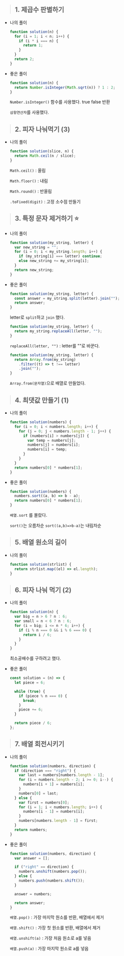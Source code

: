 > ## 1. 제곱수 판별하기

- 나의 풀이

  ```javascript
  function solution(n) {
    for (i = 1; i < n; i++) {
      if (i * i === n) {
        return 1;
      }
    }
    return 2;
  }
  ```

- 좋은 풀이

  ```javascript
  function solution(n) {
    return Number.isInteger(Math.sqrt(n)) ? 1 : 2;
  }
  ```

  `Number.isInteger()` 함수를 사용했다. true false 반환

  `삼항연산자`를 사용했다.

> ## 2. 피자 나눠먹기 (3)

- 나의 풀이

  ```javascript
  function solution(slice, n) {
    return Math.ceil(n / slice);
  }
  ```

  `Math.ceil()` : 올림

  `Math.floor()` : 내림

  `Math.round()` : 반올림

  `.toFixed(digit)` : 고정 소수점 만들기

> ## 3. 특정 문자 제거하기 ⭐

- 나의 풀이

  ```javascript
  function solution(my_string, letter) {
    var new_string = "";
    for (i = 0; i < my_string.length; i++) {
      if (my_string[i] === letter) continue;
      else new_string += my_string[i];
    }
    return new_string;
  }
  ```

- 좋은 풀이

  ```javascript
  function solution(my_string, letter) {
    const answer = my_string.split(letter).join("");
    return answer;
  }
  ```

  letter로 `split`하고 `join` 했다.

  ```javascript
  function solution(my_string, letter) {
    return my_string.replaceAll(letter, "");
  }
  ```

  `replaceAll(letter, "")` : letter를 ""로 바꾼다.

  ```javascript
  function solution(my_string, letter) {
    return Array.from(my_string)
      .filter((t) => t !== letter)
      .join("");
  }
  ```

  `Array.from(문자열)`으로 배열로 만들었다.

> ## 4. 최댓값 만들기 (1)

- 나의 풀이

  ```javascript
  function solution(numbers) {
    for (i = 0; i < numbers.length; i++) {
      for (j = 0; j < numbers.length - 1; j++) {
        if (numbers[i] > numbers[j]) {
          var temp = numbers[j];
          numbers[j] = numbers[i];
          numbers[i] = temp;
        }
      }
    }
    return numbers[0] * numbers[1];
  }
  ```

- 좋은 풀이

  ```javascript
  function solution(numbers) {
    numbers.sort((a, b) => b - a);
    return numbers[0] * numbers[1];
  }
  ```

  `배열.sort` 를 몰랐다.

  `sort()`는 오름차순
  `sort((a,b)=>b-a)`는 내림차순

> ## 5. 배열 원소의 길이

- 나의 풀이

  ```javascript
  function solution(strlist) {
    return strlist.map((el) => el.length);
  }
  ```

> ## 6. 피자 나눠 먹기 (2)

- 나의 풀이

  ```javascript
  function solution(n) {
    var big = n > 6 ? n : 6;
    var small = n < 6 ? n : 6;
    for (i = big; i <= n * 6; i++) {
      if (i % n === 0 && i % 6 === 0) {
        return i / 6;
      }
    }
  }
  ```

  최소공배수를 구하려고 했다.

- 좋은 풀이

  ```javascript
  const solution = (n) => {
    let piece = 6;

    while (true) {
      if (piece % n === 0) {
        break;
      }
      piece += 6;
    }

    return piece / 6;
  };
  ```

> ## 7. 배열 회전시키기

- 나의 풀이

  ```javascript
  function solution(numbers, direction) {
    if (direction === "right") {
      var last = numbers[numbers.length - 1];
      for (i = numbers.length - 2; i >= 0; i--) {
        numbers[i + 1] = numbers[i];
      }
      numbers[0] = last;
    } else {
      var first = numbers[0];
      for (i = 1; i < numbers.length; i++) {
        numbers[i - 1] = numbers[i];
      }
      numbers[numbers.length - 1] = first;
    }
    return numbers;
  }
  ```

- 좋은 풀이

  ```javascript
  function solution(numbers, direction) {
    var answer = [];

    if ("right" == direction) {
      numbers.unshift(numbers.pop());
    } else {
      numbers.push(numbers.shift());
    }

    answer = numbers;

    return answer;
  }
  ```

  `배열.pop()` : 가장 마지막 원소를 반환, 배열에서 제거

  `배열.shift()` : 가장 첫 원소를 반환, 배열에서 제거

  `배열.unshift(a)` : 가장 처음 원소로 a를 넣음

  `배열.push(a)` : 가장 마지막 원소로 a를 넣음
